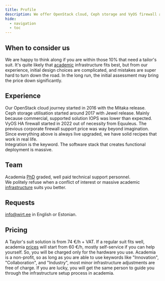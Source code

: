 ```yaml
---
title: Profile
description: We offer OpenStack cloud, Ceph storage and VyOS firewall administration and consultation.
hide:
  - navigation
  - toc
---
```

## When to consider us 
We are happy to think along if you are within those 10% that need a tailor's suit. It's quite likely that [academic](https://ut.ee/) infrastructure fits best, but from our experience, initial design choices are complicated, and mistakes are super hard to turn down the road. In the long run, the initial assessment may bring the price down significantly. 

## Experience
Our OpenStack cloud journey started in 2016 with the Mitaka release.  
Ceph storage utilisation started around 2017 with Jewel release. Mainly because commercial, supported solution IOPS was lower than expected.   
VyOS HA firewall started in 2022 out of necessity from Equuleus. The previous corporate firewall support price was way beyond imagination.  
Since everything above is always live upgraded, we have solid recipes that work in real life.  
Integration is the keyword. The software stack that creates functional deployment is massive.  

## Team
Academia [PhD](https://www.etis.ee/CV/Hannes_Tamme/eng/) graded, well paid technical support personnel.  
We politely refuse when a conflict of interest or massive academic [infrastructure](https://hpc.ut.ee/) suits you better.  

## Requests 
<a href="mailto:info@wirt.ee">info@wirt.ee</a> in English or Estonian.  
          
## Pricing
A Taylor's suit solution is from 74 €/h + VAT. If a regular suit fits well, academia [prices](https://hpc.ut.ee/pricing/) will start from 60 €/h, mostly self-service if you can help yourself. So, you will be charged only for the hardware you use. Academia is a non-profit, so as long as you are able to use keywords like "Innovation", "Collaboration", and "Industry", most minor infrastructure adjustments are free of charge. If you are lucky, you will get the same person to guide you through the infrastructure setup process in academia.

